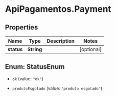 # ApiPagamentos.Payment

## Properties
Name | Type | Description | Notes
------------ | ------------- | ------------- | -------------
**status** | **String** |  | [optional] 


<a name="StatusEnum"></a>
## Enum: StatusEnum


* `ok` (value: `"ok"`)

* `produtoEsgotado` (value: `"produto esgotado"`)




